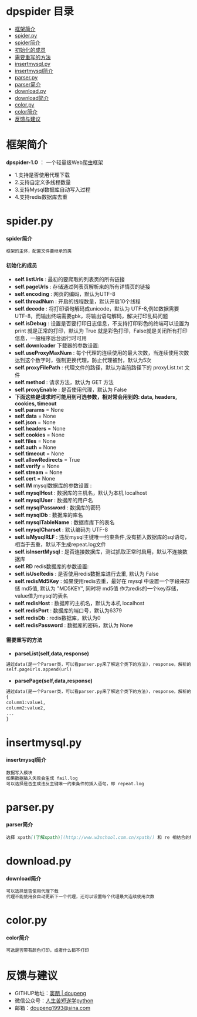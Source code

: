 # dpspider 目录

* [框架简介](#框架简介)
* [spider.py](#spiderpy)
 * [spider简介](#spider简介)
 * [初始化的成员](#初始化的成员)
 * [需要重写的方法](#需要重写的方法)
* [insertmysql.py](#insertmysqlpy)
 * [insertmysql简介](#insertmysql简介)
* [parser.py](#parserpy)
 * [parser简介](#parser简介)
* [download.py](#downloadpy)
 * [download简介](#download简介)
* [color.py](#colorpy)
 * [color简介](#color简介)
* [反馈与建议](#反馈与建议)

# 框架简介

**dpspider-1.0** ： 一个轻量级Web[爬虫](http://baike.baidu.com/link?url=0HQZpaVPnDxHZnv_cnQBHL5SGLuLOMGa3FstKxUzluN5J39uVRRVya9Ca9Txkh4e9hffRCJG00e6_1k0KY_hzejB3gdtB_v6xqcESvNBTkC)框架

* 1.支持是否使用代理下载
* 2.支持自定义多线程数量
* 3.支持Mysql数据库自动写入过程
* 4.支持redis数据库去重 

# spider.py

#### spider简介

```markdown
框架的主体，配置文件要继承的类
```
#### 初始化的成员

* **self.listUrls** : 最初的要爬取的列表页的所有链接
* **self.pageUrls** : 存储通过列表页解析来的所有详情页的链接
* **self.encoding** : 网页的编码，默认为UTF-8
* **self.threadNum** : 开启的线程数量，默认开启10个线程
* **self.decode** : 将打印语句解码成unicode，默认为 UTF-8,例如数据需要UTF-8，而输出终端需要gbk，将输出语句解码，解决打印乱码问题
* **self.isDebug** : 设置是否要打印日志信息，不支持打印彩色的终端可以设置为 print 就是正常的打印，默认为 True 就是彩色打印，False就是关闭所有打印信息，一般程序后台运行时可用
* **self.downloader** 下载器的参数设置:
 * **self.useProxyMaxNum** : 每个代理的连续使用的最大次数，当连续使用次数达到这个数字时，强制更换代理，防止代理被封，默认为5次
 * **self.proxyFilePath** :  代理文件的路径，默认为当前路径下的 proxyList.txt 文件
 * **self.method** : 请求方法，默认为 GET 方法
 * **self.proxyEnable** : 是否使用代理，默认为 False
 * **下面这些是请求时可能用到可选参数，相对常会用到的: data, headers, cookies, timeout**
 * **self.params** = None
 * **self.data** = None
 * **self.json** = None
 * **self.headers** = None
 * **self.cookies** = None
 * **self.files** = None
 * **self.auth** = None
 * **self.timeout** = None
 * **self.allowRedirects** = True
 * **self.verify** = None
 * **self.stream** = None
 * **self.cert** = None
* **self.IM** mysql数据库的参数设置 :
 * **self.mysqlHost** : 数据库的主机名，默认为本机 localhost
 * **self.mysqlUser** : 数据库的用户名
 * **self.mysqlPassword** : 数据库的密码
 * **self.mysqlDb** : 数据库的库名
 * **self.mysqlTableName** : 数据库库下的表名
 * **self.mysqlCharset** : 默认编码为 UTF-8
 * **self.isMysqlRLF** : 违反mysql主键唯一约束条件,没有插入数据库的sql语句，相当于去重，默认不生成repeat.log文件
 * **self.isInsertMysql** : 是否连接数据库，测试抓取正常时启用，默认不连接数据库
* **self.RD** redis数据库的参数设置:
 * **self.isUseRedis** : 是否使用redis数据库进行去重, 默认为 False
 * **self.redisMd5Key** : 如果使用redis去重，最好在 mysql 中设置一个字段来存储 md5值, 默认为 "MD5KEY", 同时将 md5值 作为redis的一个key存储，value值为mysql的表名
 * **self.redisHost** : 数据库的主机名，默认为本机 localhost
 * **self.redisPort** : 数据库的端口号，默认为6379
 * **self.redisDb** : redis数据库，默认为0
 * **self.redisPassword** : 数据库的密码，默认为 None
 
#### 需要重写的方法

* **parseList(**self,data,response**)**
```markdown
通过data(是一个Parser类，可以看parser.py来了解这个类下的方法)，response，解析的所有详情页的url添加到self.pageUrls中.
self.pageUrls.append(url)
```

* **parsePage(**self,data,response**)**
```markdown
通过data(是一个Parser类，可以看parser.py来了解这个类下的方法)，response，解析的所有你想要的字段,并返回一个字典
{
colunm1:value1,
colunm2:value2,
...
}
```
 
# insertmysql.py

#### insertmysql简介

```markdown
数据写入模块
如果数据插入失败会生成 fail.log
可以选择是否生成违反主键唯一约束条件的插入语句，即 repeat.log
```

# parser.py

#### parser简介

```markdown
选择 xpath[(了解xpath)](http://www.w3school.com.cn/xpath/) 和 re 相结合的解析方法，方法很强大
```

# download.py

#### download简介

```markdown
可以选择是否使用代理下载
代理不能使用会自动更新下一个代理，还可以设置每个代理最大连续使用次数
```

# color.py

#### color简介

```markdown
可选是否带有颜色打印，或者什么都不打印
```

# 反馈与建议

* GITHUP地址：[窦朋 | doupeng](https://github.com/doupengs)
* 微信公众号：[人生苦短遂学python](https://mp.weixin.qq.com/mp/homepage?__biz=MzI5MzI5NTQ4Mg==&hid=1&sn=fde1700cb5532eb84d227b1f6ded6838&uin=Njg4NTExNDQw&key=9ed31d4918c154c8f98e46aaf51029e25d006894bd336605c9ea269077414f400da2fd9110bf7810e535c7ca20c6c5b603eab7f647d52d77496e30ce9f13d357022d8408093b3456b3ce82c9a9069ceb&devicetype=Windows+10&version=62030053&lang=zh_CN&winzoom=1)
* 邮箱：<doupeng1993@sina.com>

